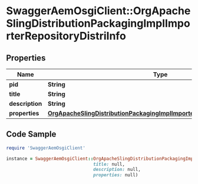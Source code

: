 # SwaggerAemOsgiClient::OrgApacheSlingDistributionPackagingImplImporterRepositoryDistriInfo

## Properties

Name | Type | Description | Notes
------------ | ------------- | ------------- | -------------
**pid** | **String** |  | [optional] 
**title** | **String** |  | [optional] 
**description** | **String** |  | [optional] 
**properties** | [**OrgApacheSlingDistributionPackagingImplImporterRepositoryDistriProperties**](OrgApacheSlingDistributionPackagingImplImporterRepositoryDistriProperties.md) |  | [optional] 

## Code Sample

```ruby
require 'SwaggerAemOsgiClient'

instance = SwaggerAemOsgiClient::OrgApacheSlingDistributionPackagingImplImporterRepositoryDistriInfo.new(pid: null,
                                 title: null,
                                 description: null,
                                 properties: null)
```


